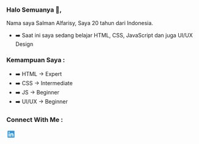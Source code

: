 ### Halo Semuanya 👋,

Nama saya Salman Alfarisy, Saya 20 tahun dari Indonesia.

- :arrow_right: Saat ini saya sedang belajar HTML, CSS, JavaScript dan juga UI/UX Design


### Kemampuan Saya :
- :arrow_right: HTML -> Expert
- :arrow_right: CSS -> Intermediate
- :arrow_right: JS -> Beginner
- :arrow_right: UI/UX -> Beginner

<h3> Connect With Me : </h3>
<p align="left">
  <a href="https://www.linkedin.com/in/salmanalfarisy/" target="_blank"><svg xmlns="http://www.w3.org/2000/svg"
            viewBox="0 0 24 24" width="24" height="24">
            <path fill="none" d="M0 0h24v24H0z" />
            <path
                d="M18.335 18.339H15.67v-4.177c0-.996-.02-2.278-1.39-2.278-1.389 0-1.601 1.084-1.601 2.205v4.25h-2.666V9.75h2.56v1.17h.035c.358-.674 1.228-1.387 2.528-1.387 2.7 0 3.2 1.778 3.2 4.091v4.715zM7.003 8.575a1.546 1.546 0 0 1-1.548-1.549 1.548 1.548 0 1 1 1.547 1.549zm1.336 9.764H5.666V9.75H8.34v8.589zM19.67 3H4.329C3.593 3 3 3.58 3 4.297v15.406C3 20.42 3.594 21 4.328 21h15.338C20.4 21 21 20.42 21 19.703V4.297C21 3.58 20.4 3 19.666 3h.003z"
                fill="rgba(50,152,219,1)" />
        </svg></a>
</p>
